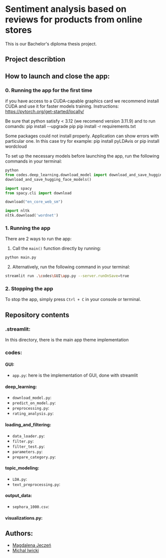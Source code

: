 # Sentiment analysis based on reviews for products from online stores

This is our Bachelor's diploma thesis project.

## Project describtion

## How to launch and close the app:
### 0. Running the app for the first time 
if you have access to a CUDA-capable graphics card we recommend install CUDA and use it for faster models training. Instructions:
https://pytorch.org/get-started/locally/

Be sure that python satisfy < 3.12 (we recomend version 3.11.9) and to run comands:
pip install --upgrade pip
pip install -r requirements.txt

Some packages could not install properly. Application can show errors with particular one. In this case try for example:
pip install pyLDAvis
or
pip install wordcloud

To set up the necessary models before launching the app, run the following commands in your terminal:

```python
python
from codes.deep_learning.download_model import download_and_save_hugging_face_models
download_and_save_hugging_face_models()

import spacy
from spacy.cli import download

download("en_core_web_sm")

import nltk
nltk.download('wordnet')
```
### 1. Running the app
There are 2 ways to run the app:

1. Call the `main()` function directly by running:
```bash
python main.py
```

2. Alternatively, run the following command in your terminal:
```bash
streamlit run .\codes\GUI\app.py --server.runOnSave=true
```

### 2. Stopping the app
To stop the app, simply press `Ctrl + C` in your console or terminal.

## Repository contents
### .streamlit:

In this directory, there is the main app theme implementation

### codes:
#### GUI:
- `app.py`: here is the implementation of GUI, done with streamlit
#### deep_learning:
- `download_model.py`:
- `predict_on_model.py`:
- `preprocessing.py`:
- `rating_analysis.py`:
#### loading_and_filtering:
- `data_loader.py`:
- `filter.py`:
- `filter_test.py`:
- `parameters.py`:
- `prepare_category.py`:
#### topic_modeling:
- `LDA.py`:
- `text_preprocessing.py`:
#### output_data:
- `sephora_1000.csv`:
#### visualizations.py:




## Authors:
- [Magdalena Jeczeń](https://github.com/m24jeczen)  
- [Michal Iwicki](https://github.com/Michal-Iwicki)
